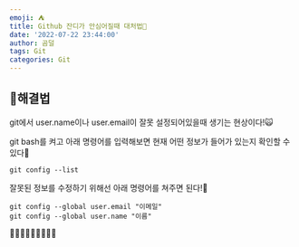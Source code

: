 ```yaml
---
emoji: ⛺
title: Github 잔디가 안심어질때 대처법🌱
date: '2022-07-22 23:44:00'
author: 곰덜
tags: Git
categories: Git
---
```


## 🐢해결법

git에서 user.name이나 user.email이 잘못 설정되어있을때 생기는 현상이다!🙀

git bash를 켜고 아래 명령어를 입력해보면 현재 어떤 정보가 들어가 있는지 확인할 수 있다🐧

``` git
git config --list
```

잘못된 정보를 수정하기 위해선 아래 명령어를 쳐주면 된다!👾

``` git
git config --global user.email "이메일"
git config --global user.name "이름"
```

🌲🌳🌴🌵🌾🌿🍀🍃🌱



```toc

```
